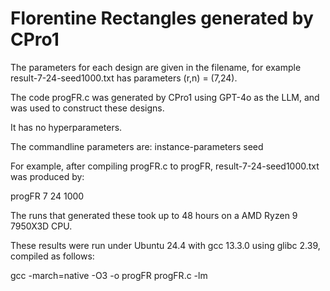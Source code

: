 # Florentine Rectangles generated by CPro1
The parameters for each design are given in the filename, for example result-7-24-seed1000.txt has parameters (r,n) = (7,24).

The code progFR.c was generated by CPro1 using GPT-4o as the LLM, and was used to construct these designs.

It has no hyperparameters.

The commandline parameters are: instance-parameters seed

For example, after compiling progFR.c to progFR, result-7-24-seed1000.txt was produced by:

progFR 7 24 1000

The runs that generated these took up to 48 hours on a AMD Ryzen 9 7950X3D CPU.

These results were run under Ubuntu 24.4 with gcc 13.3.0 using glibc 2.39, compiled as follows:

gcc -march=native -O3 -o progFR progFR.c -lm

